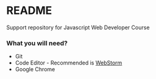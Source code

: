 # README #

Support repository for Javascript Web Developer Course

### What you will need? ###

* Git
* Code Editor - Recommended is [WebStorm](https://www.jetbrains.com/webstorm/download/)
* Google Chrome
